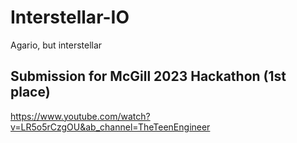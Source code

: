 # Interstellar-IO
Agario, but interstellar

## Submission for McGill 2023 Hackathon (1st place)
https://www.youtube.com/watch?v=LR5o5rCzgOU&ab_channel=TheTeenEngineer

